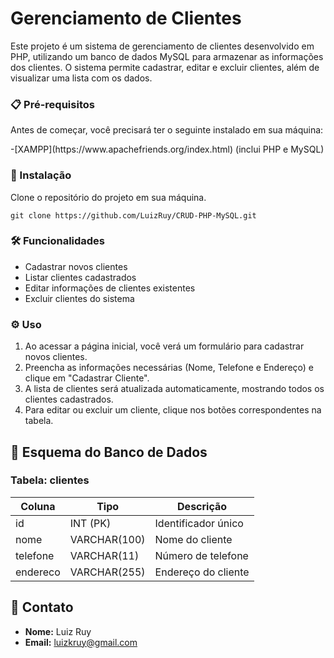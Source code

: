 # Gerenciamento de Clientes
Este projeto é um sistema de gerenciamento de clientes desenvolvido em PHP, utilizando um banco de dados MySQL para armazenar as informações dos clientes. O sistema permite cadastrar, editar e excluir clientes, além de visualizar uma lista com os dados.

### 📋 Pré-requisitos
Antes de começar, você precisará ter o seguinte instalado em sua máquina:
<p>-[XAMPP](https://www.apachefriends.org/index.html) (inclui PHP e MySQL)

### 🔧 Instalação
Clone o repositório do projeto em sua máquina.
```
git clone https://github.com/LuizRuy/CRUD-PHP-MySQL.git
```
### 🛠️ Funcionalidades

- Cadastrar novos clientes
- Listar clientes cadastrados
- Editar informações de clientes existentes
- Excluir clientes do sistema

### ⚙️ Uso
1. Ao acessar a página inicial, você verá um formulário para cadastrar novos clientes.
2. Preencha as informações necessárias (Nome, Telefone e Endereço) e clique em "Cadastrar Cliente".
3. A lista de clientes será atualizada automaticamente, mostrando todos os clientes cadastrados.
4. Para editar ou excluir um cliente, clique nos botões correspondentes na tabela.

##  📌 Esquema do Banco de Dados

### Tabela: clientes

| Coluna      | Tipo         | Descrição           |
|-------------|--------------|---------------------|
| id          | INT (PK)     | Identificador único |
| nome        | VARCHAR(100) | Nome do cliente     |
| telefone    | VARCHAR(11)  | Número de telefone  |
| endereco    | VARCHAR(255) | Endereço do cliente |

## 📄 Contato

- **Nome:** Luiz Ruy
- **Email:** luizkruy@gmail.com
